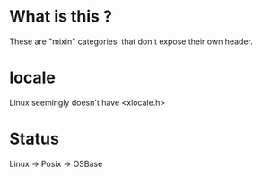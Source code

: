 # What is this ?

These are "mixin" categories, that don't expose their own header.

# locale

Linux seemingly doesn't have <xlocale.h>

# Status

Linux -> Posix -> OSBase
